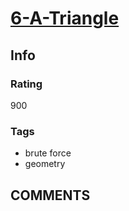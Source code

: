# [6-A-Triangle](https://codeforces.com/problemset/problem/6/A)

## Info

### Rating

900

### Tags

- brute force
- geometry

## __COMMENTS__

> 
